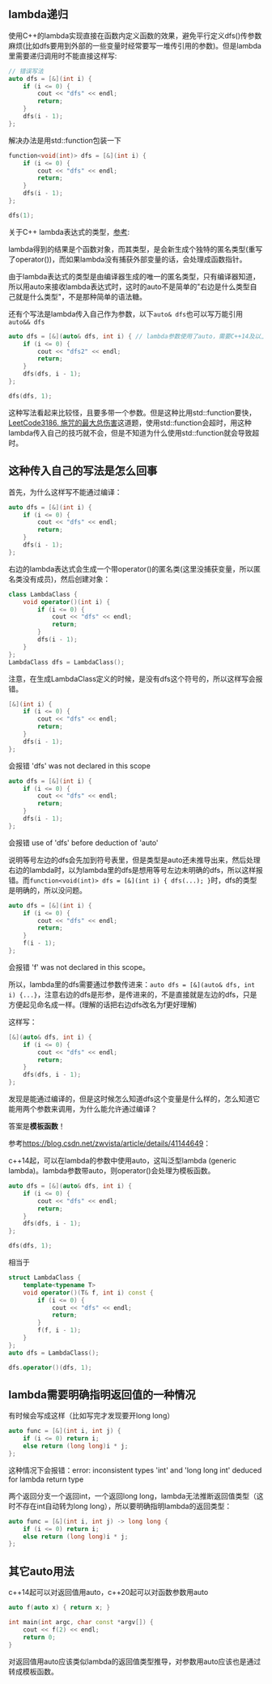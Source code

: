 ## lambda递归
使用C++的lambda实现直接在函数内定义函数的效果，避免平行定义dfs()传参数麻烦(比如dfs要用到外部的一些变量时经常要写一堆传引用的参数)。但是lambda里需要递归调用时不能直接这样写:
```cpp
// 错误写法
auto dfs = [&](int i) {
    if (i <= 0) {
        cout << "dfs" << endl;
        return;
    }
    dfs(i - 1);
};
```
解决办法是用std::function包装一下
```cpp
function<void(int)> dfs = [&](int i) {
    if (i <= 0) {
        cout << "dfs" << endl;
        return;
    }
    dfs(i - 1);
};

dfs(1);
```

关于C++ lambda表达式的类型，[参考](https://stackoverflow.com/questions/7951377/what-is-the-type-of-lambda-when-deduced-with-auto-in-c11):

lambda得到的结果是个函数对象，而其类型，是会新生成个独特的匿名类型(重写了operator())，而如果lambda没有捕获外部变量的话，会处理成函数指针。

由于lambda表达式的类型是由编译器生成的唯一的匿名类型，只有编译器知道，所以用auto来接收lambda表达式时，这时的auto不是简单的"右边是什么类型自己就是什么类型"，不是那种简单的语法糖。

还有个写法是lambda传入自己作为参数，以下`auto& dfs`也可以写万能引用`auto&& dfs`
```cpp
auto dfs = [&](auto& dfs, int i) { // lambda参数使用了auto，需要C++14及以上
    if (i <= 0) {
        cout << "dfs2" << endl;
        return;
    }
    dfs(dfs, i - 1);
};

dfs(dfs, 1);
```
这种写法看起来比较怪，且要多带一个参数。但是这种比用std::function要快，[LeetCode3186. 施咒的最大总伤害](https://leetcode.cn/problems/maximum-total-damage-with-spell-casting/)这道题，使用std::function会超时，用这种lambda传入自己的技巧就不会，但是不知道为什么使用std::function就会导致超时。

## 这种传入自己的写法是怎么回事
首先，为什么这样写不能通过编译：
```cpp
auto dfs = [&](int i) {
    if (i <= 0) {
        cout << "dfs" << endl;
        return;
    }
    dfs(i - 1);
};
```
右边的lambda表达式会生成一个带operator()的匿名类(这里没捕获变量，所以匿名类没有成员)，然后创建对象：
```cpp
class LambdaClass {
    void operator()(int i) {
        if (i <= 0) {
            cout << "dfs" << endl;
            return;
        }
        dfs(i - 1);
    }
};
LambdaClass dfs = LambdaClass();
```
注意，在生成LambdaClass定义的时候，是没有dfs这个符号的，所以这样写会报错。

```cpp
[&](int i) {
    if (i <= 0) {
        cout << "dfs" << endl;
        return;
    }
    dfs(i - 1);
};
```
会报错 'dfs' was not declared in this scope

```cpp
auto dfs = [&](int i) {
    if (i <= 0) {
        cout << "dfs" << endl;
        return;
    }
    dfs(i - 1);
};
```
会报错 use of 'dfs' before deduction of 'auto'

说明等号左边的dfs会先加到符号表里，但是类型是auto还未推导出来，然后处理右边的lambda时，以为lambda里的dfs是想用等号左边未明确的dfs，所以这样报错。而`function<void(int)> dfs = [&](int i) { dfs(...); }`时，dfs的类型是明确的，所以没问题。

```cpp
auto dfs = [&](int i) {
    if (i <= 0) {
        cout << "dfs" << endl;
        return;
    }
    f(i - 1);
};
```
会报错 'f' was not declared in this scope。

所以，lambda里的dfs需要通过参数传进来：`auto dfs = [&](auto& dfs, int i) {...}`，注意右边的dfs是形参，是传进来的，不是直接就是左边的dfs，只是方便起见命名成一样。(理解的话把右边dfs改名为f更好理解)

这样写：
```cpp
[&](auto& dfs, int i) {
    if (i <= 0) {
        cout << "dfs" << endl;
        return;
    }
    dfs(dfs, i - 1);
};
```
发现是能通过编译的，但是这时候怎么知道dfs这个变量是什么样的，怎么知道它能用两个参数来调用，为什么能允许通过编译？

答案是**模板函数**！

参考<https://blog.csdn.net/zwvista/article/details/41144649>：

c++14起，可以在lambda的参数中使用auto，这叫泛型lambda (generic lambda)。lambda参数带auto，则operator()会处理为模板函数。
```cpp
auto dfs = [&](auto& dfs, int i) {
    if (i <= 0) {
        cout << "dfs" << endl;
        return;
    }
    dfs(dfs, i - 1);
};

dfs(dfs, 1);
```
相当于
```cpp
struct LambdaClass {
    template<typename T>
    void operator()(T& f, int i) const {
        if (i <= 0) {
            cout << "dfs" << endl;
            return;
        }
        f(f, i - 1);
    }
};
auto dfs = LambdaClass();

dfs.operator()(dfs, 1);
```

## lambda需要明确指明返回值的一种情况
有时候会写成这样（比如写完才发现要开long long）
```cpp
auto func = [&](int i, int j) {
    if (i <= 0) return i;
    else return (long long)i * j;
};
```
这种情况下会报错：error: inconsistent types 'int' and 'long long int' deduced for lambda return type

两个返回分支一个返回int，一个返回long long，lambda无法推断返回值类型（这时不存在int自动转为long long），所以要明确指明lambda的返回类型：
```cpp
auto func = [&](int i, int j) -> long long {
    if (i <= 0) return i;
    else return (long long)i * j;
};
```

## 其它auto用法
c++14起可以对返回值用auto，c++20起可以对函数参数用auto
```cpp
auto f(auto x) { return x; }

int main(int argc, char const *argv[]) {
    cout << f(2) << endl;
    return 0;
}
```
对返回值用auto应该类似lambda的返回值类型推导，对参数用auto应该也是通过转成模板函数。